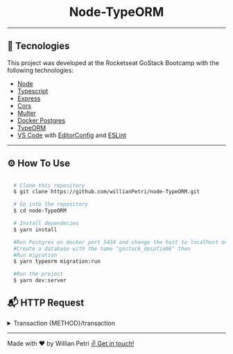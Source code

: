 <h1 align="center">Node-TypeORM</h1>

---

## 🚀 Tecnologies

This project was developed at the Rocketseat GoStack Bootcamp with the following technologies:

- [Node](https://nodejs.org/en/)
- [Typescript](https://www.typescriptlang.org/)
- [Express](https://expressjs.com/)
- [Cors](https://www.npmjs.com/package/cors)
- [Multer](https://www.npmjs.com/package/multer)
- [Docker Postgres](https://hub.docker.com/_/postgres)
- [TypeORM](https://typeorm.io/#/)
- [VS Code](https://code.visualstudio.com/) with [EditorConfig](https://marketplace.visualstudio.com/items?itemName=EditorConfig.EditorConfig) and [ESLint](https://marketplace.visualstudio.com/items?itemName=dbaeumer.vscode-eslint)

---

## ⚙️ How To Use

```bash

  # Clone this repository
  $ git clone https://github.com/willianPetri/node-TypeORM.git

  # Go into the repository
  $ cd node-TypeORM

  # Install dependecies
  $ yarn install

  #Run Postgres on docker port 5434 and change the host to localhost on the file ormconfig.json
  #Create a database with the name "gostack_desafio06" then
  #Run migration
  $ yarn typeorm migration:run

  #Run the project
  $ yarn dev:server
```
## 📬 HTTP Request

<details>
  <summary>Transaction {METHOD}/transaction </summary>

<!--START_SECTION:activity-->
<details>

<summary style="color:green">GET</summary>

   ### Response

  ```json
    {
      "transactions": [
        {
          "id": "34135792-e455-41e9-aa24-10bf64a8ffa0",
          "title": "Salário",
          "type": "income",
          "value": "5000",
          "category_id": "7bb3a552-91d0-4f11-ad31-b9ecb400b2c7",
          "created_at": "2020-08-24T04:43:35.696Z",
          "updated_at": "2020-08-24T04:43:35.696Z"
        }
      ],
      "balance": {
        "income": 5000,
        "outcome": 0,
        "total": 5000
      }
    }
  ```
</details>

<details>
  <summary style="color:blue">POST</summary>

  ### Request Body

  ```bash
    {
      title: string
      type: string  (income | outcome)
      value: number
      category: string
    }
  ```


  ### Example

  ```json
  {
    "title": "Comida",
    "type": "outcome",
    "value": 150.59,
    "category": "Alimentos"
  }
  ```

  <h3 style="color:green"> Response 200 </h3>

  ```json
    {
      "title": "Comida",
      "type": "outcome",
      "value": 150.59,
      "category_id": "85e4b9ec-b0ca-4bd5-be88-74462d609629",
      "category": {
        "id": "85e4b9ec-b0ca-4bd5-be88-74462d609629",
        "title": "Alimentos",
        "created_at": "2020-08-24T04:45:55.671Z",
        "updated_at": "2020-08-24T04:45:55.671Z"
      },
      "id": "956ff629-88f4-42c8-81c1-1bcac29bfd6a",
      "created_at": "2020-08-24T04:45:55.685Z",
      "updated_at": "2020-08-24T04:45:55.685Z"
    }
  ```

<h3 style="color:red"> Response 500 Internal Server Error </h3>

  ```json
    {
      "status": "error",
      "message": "Internal server error"
    }
  ```
</details>

<details>
  <summary><span style="color:red">DELETE </span>/{id}</summary>

  <h3 style="color:green"> Response 204 No content </h3>
</details>

<!--END_SECTION:activity-->
</details>

---

Made with ❤ by Willian Petri  [✌ Get in touch!](https://www.linkedin.com/in/willian-petri-84a935135/)
